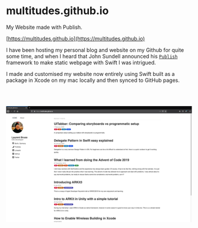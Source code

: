 # multitudes.github.io
My Website made with Publish.

[https://multitudes.github.io](https://multitudes.github.io)

I have been hosting my personal blog and website on my Github for quite some time, and when I heard that John Sundell announced his [`Publish`](https://github.com/johnsundell/publish) framework to make static webpage with Swift I was intrigued. 

I made and customised my website now entirely using Swift built as a package in Xcode on my mac locally and then synced to GitHub pages.

<br></br>
<p align="center">
<img src="https://github.com/multitudes/portfolio/blob/master/images/blog/blogMadeInSwift.png" width="750"  title="blog">&nbsp;&nbsp;&nbsp;&nbsp;&nbsp;
 </p>
<br></br>

